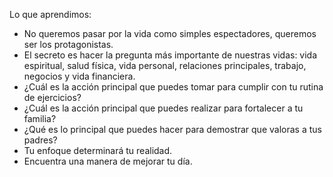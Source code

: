 Lo que aprendimos:

- No queremos pasar por la vida como simples espectadores, queremos ser los protagonistas.
- El secreto es hacer la pregunta más importante de nuestras vidas: vida espiritual, salud física, vida personal, relaciones principales, trabajo, negocios y vida financiera.
- ¿Cuál es la acción principal que puedes tomar para cumplir con tu rutina de ejercicios?
- ¿Cuál es la acción principal que puedes realizar para fortalecer a tu familia?
- ¿Qué es lo principal que puedes hacer para demostrar que valoras a tus padres?
- Tu enfoque determinará tu realidad.
- Encuentra una manera de mejorar tu día.
